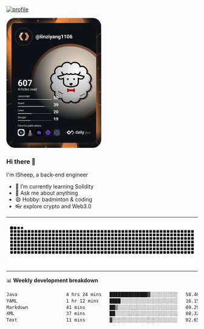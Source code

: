 [![profile](https://user-images.githubusercontent.com/54968314/208005045-e4b42f3b-833d-4242-bfcc-e764865553a2.svg)](https://www.calligrapher.ai/)

<a href="https://app.daily.dev/linziyang1106"><img src="/devcard.png" width="250" alt="ISheep's Dev Card"/></a>

### Hi there 🐏

I'm ISheep, a back-end engineer

- 🔭 I’m currently learning Solidity
- 💬 Ask me about anything
- 😄 Hobby: badminton & coding
- 👓 explore crypto and Web3.0

-------

![](https://raw.githubusercontent.com/ISheepp/ISheepp/output/github-contribution-grid-snake.svg)

-------

📊 **Weekly development breakdown**
<!--START_SECTION:waka-->

```txt
Java                  4 hrs 24 mins   ██████████████▓░░░░░░░░░░   58.46 %
YAML                  1 hr 12 mins    ████░░░░░░░░░░░░░░░░░░░░░   16.15 %
Markdown              41 mins         ██▒░░░░░░░░░░░░░░░░░░░░░░   09.29 %
XML                   37 mins         ██░░░░░░░░░░░░░░░░░░░░░░░   08.32 %
Text                  11 mins         ▓░░░░░░░░░░░░░░░░░░░░░░░░   02.65 %
```

<!--END_SECTION:waka-->
